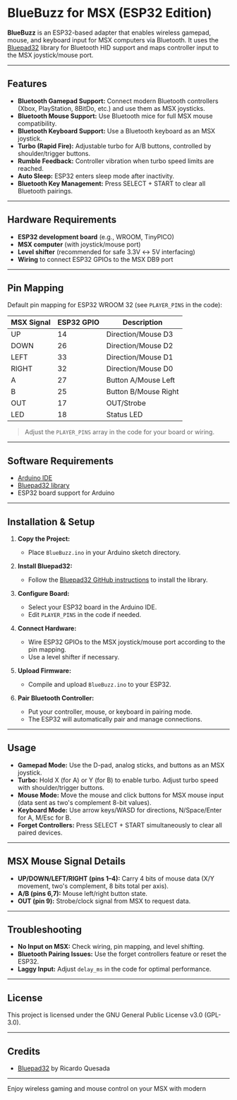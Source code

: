 # BlueBuzz for MSX (ESP32 Edition)

**BlueBuzz** is an ESP32-based adapter that enables wireless gamepad, mouse, and keyboard input for MSX computers via Bluetooth. It uses the [Bluepad32](https://github.com/ricardoquesada/bluepad32) library for Bluetooth HID support and maps controller input to the MSX joystick/mouse port.

---

## Features

- **Bluetooth Gamepad Support:** Connect modern Bluetooth controllers (Xbox, PlayStation, 8BitDo, etc.) and use them as MSX joysticks.
- **Bluetooth Mouse Support:** Use Bluetooth mice for full MSX mouse compatibility.
- **Bluetooth Keyboard Support:** Use a Bluetooth keyboard as an MSX joystick.
- **Turbo (Rapid Fire):** Adjustable turbo for A/B buttons, controlled by shoulder/trigger buttons.
- **Rumble Feedback:** Controller vibration when turbo speed limits are reached.
- **Auto Sleep:** ESP32 enters sleep mode after inactivity.
- **Bluetooth Key Management:** Press SELECT + START to clear all Bluetooth pairings.

---

## Hardware Requirements

- **ESP32 development board** (e.g., WROOM, TinyPICO)
- **MSX computer** (with joystick/mouse port)
- **Level shifter** (recommended for safe 3.3V ↔ 5V interfacing)
- **Wiring** to connect ESP32 GPIOs to the MSX DB9 port

---

## Pin Mapping

Default pin mapping for ESP32 WROOM 32 (see `PLAYER_PINS` in the code):

| MSX Signal | ESP32 GPIO | Description         |
|------------|------------|---------------------|
| UP         | 14         | Direction/Mouse D3  |
| DOWN       | 26         | Direction/Mouse D2  |
| LEFT       | 33         | Direction/Mouse D1  |
| RIGHT      | 32         | Direction/Mouse D0  |
| A          | 27         | Button A/Mouse Left |
| B          | 25         | Button B/Mouse Right|
| OUT        | 17         | OUT/Strobe          |
| LED        | 18         | Status LED          |

> Adjust the `PLAYER_PINS` array in the code for your board or wiring.

---

## Software Requirements

- [Arduino IDE](https://www.arduino.cc/en/software)
- [Bluepad32 library](https://github.com/ricardoquesada/bluepad32)
- ESP32 board support for Arduino

---

## Installation & Setup

1. **Copy the Project:**
    - Place `BlueBuzz.ino` in your Arduino sketch directory.

2. **Install Bluepad32:**
    - Follow the [Bluepad32 GitHub instructions](https://github.com/ricardoquesada/bluepad32) to install the library.

3. **Configure Board:**
    - Select your ESP32 board in the Arduino IDE.
    - Edit `PLAYER_PINS` in the code if needed.

4. **Connect Hardware:**
    - Wire ESP32 GPIOs to the MSX joystick/mouse port according to the pin mapping.
    - Use a level shifter if necessary.

5. **Upload Firmware:**
    - Compile and upload `BlueBuzz.ino` to your ESP32.

6. **Pair Bluetooth Controller:**
    - Put your controller, mouse, or keyboard in pairing mode.
    - The ESP32 will automatically pair and manage connections.

---

## Usage

- **Gamepad Mode:** Use the D-pad, analog sticks, and buttons as an MSX joystick.
- **Turbo:** Hold X (for A) or Y (for B) to enable turbo. Adjust turbo speed with shoulder/trigger buttons.
- **Mouse Mode:** Move the mouse and click buttons for MSX mouse input (data sent as two's complement 8-bit values).
- **Keyboard Mode:** Use arrow keys/WASD for directions, N/Space/Enter for A, M/Esc for B.
- **Forget Controllers:** Press SELECT + START simultaneously to clear all paired devices.

---

## MSX Mouse Signal Details

- **UP/DOWN/LEFT/RIGHT (pins 1–4):** Carry 4 bits of mouse data (X/Y movement, two's complement, 8 bits total per axis).
- **A/B (pins 6,7):** Mouse left/right button state.
- **OUT (pin 9):** Strobe/clock signal from MSX to request data.

---

## Troubleshooting

- **No Input on MSX:** Check wiring, pin mapping, and level shifting.
- **Bluetooth Pairing Issues:** Use the forget controllers feature or reset the ESP32.
- **Laggy Input:** Adjust `delay_ms` in the code for optimal performance.

---

## License

This project is licensed under the GNU General Public License v3.0 (GPL-3.0).

---

## Credits

- [Bluepad32](https://github.com/ricardoquesada/bluepad32) by Ricardo Quesada

---

Enjoy wireless gaming and mouse control on your MSX with modern